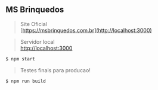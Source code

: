 ## MS Brinquedos
> Site Oficial <br/> [https://msbrinquedos.com.br](http://localhost:3000) 

> Servidor local <br/> [http://localhost:3000](http://localhost:3000) 

``` bash
$ npm start
```
> Testes finais para producao!

```bash
$ npm run build
```

